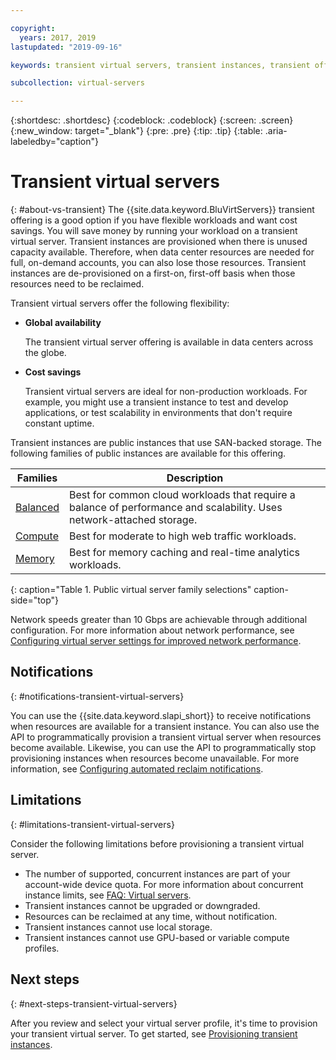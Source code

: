 ```yaml
---

copyright:
  years: 2017, 2019
lastupdated: "2019-09-16"

keywords: transient virtual servers, transient instances, transient offering, cost savings

subcollection: virtual-servers

---
```


{:shortdesc: .shortdesc}
{:codeblock: .codeblock}
{:screen: .screen}
{:new_window: target="_blank"}
{:pre: .pre}
{:tip: .tip}
{:table: .aria-labeledby="caption"}

# Transient virtual servers
{: #about-vs-transient}
The {{site.data.keyword.BluVirtServers}} transient offering is a good option if you have flexible workloads and want cost savings. You will save money by running your workload on a transient virtual server. Transient instances are provisioned when there is unused capacity available. Therefore, when data center resources are needed for full, on-demand accounts, you can also lose those resources. Transient instances are de-provisioned on a first-on, first-off basis when those resources need to be reclaimed.   

Transient virtual servers offer the following flexibility:

* **Global availability**

    The transient virtual server offering is available in data centers across the globe.

* **Cost savings**

    Transient virtual servers are ideal for non-production workloads. For example, you might use a transient instance to test and develop applications, or test scalability in environments that don't require constant uptime.

Transient instances are public instances that use SAN-backed storage. The following families of public instances are available for this offering.

| Families  | Description                                                                                              |
| ----------------------- | -------------------------------------------------------------------------------------------------------- | 
| [Balanced](/docs/vsi?topic=virtual-servers-about-virtual-server-profiles#balanced) | Best for common cloud workloads that require a balance of performance and scalability. Uses network-attached storage.|
| [Compute](/docs/vsi?topic=virtual-servers-about-virtual-server-profiles#compute) | Best for moderate to high web traffic workloads.|
| [Memory](/docs/vsi?topic=virtual-servers-about-virtual-server-profiles#memory)  | Best for memory caching and real-time analytics workloads. |
{: caption="Table 1. Public virtual server family selections" caption-side="top"}

Network speeds greater than 10 Gbps are achievable through additional configuration. For more information about network performance, see [Configuring virtual server settings for improved network performance](/docs/vsi?topic=virtual-servers-configuring-network-performance).

## Notifications
{: #notifications-transient-virtual-servers}

You can use the {{site.data.keyword.slapi_short}} to receive notifications when resources are available for a transient instance. You can also use the API to programmatically provision a transient virtual server when resources become available. Likewise, you can use the API to programmatically stop provisioning instances when resources become unavailable. For more information, see [Configuring automated reclaim notifications](/docs/vsi?topic=virtual-servers-configuring-notifications-for-reclaims-of-transient-virtual-servers#configuring-notifications-for-reclaims-of-transient-virtual-servers).  

## Limitations
{: #limitations-transient-virtual-servers}

Consider the following limitations before provisioning a transient virtual server.

* The number of supported, concurrent instances are part of your account-wide device quota. For more information about concurrent instance limits, see [FAQ: Virtual servers](/docs/vsi?topic=virtual-servers-faqs-virtual-servers#faqs-virtual-servers).
* Transient instances cannot be upgraded or downgraded.
* Resources can be reclaimed at any time, without notification.
* Transient instances cannot use local storage.
* Transient instances cannot use GPU-based or variable compute profiles.


## Next steps
{: #next-steps-transient-virtual-servers}

After you review and select your virtual server profile, it's time to provision your transient virtual server. To get started, see [Provisioning transient instances](/docs/vsi?topic=virtual-servers-ordering-vs-transient#ordering-vs-transient).

